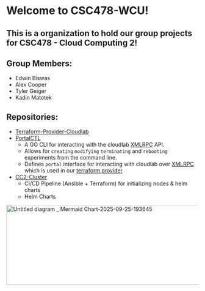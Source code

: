 # Welcome to CSC478-WCU! 
## This is a organization to hold our group projects for CSC478 - Cloud Computing 2!


## Group Members: 
 - Edwin Biswas
 - Alex Cooper
 - Tyler Geiger
 - Kadin Matotek 
 
 

## Repositories:

 - [Terraform-Provider-Cloudlab](https://github.com/csc478-wcu/terraform-provider-cloudlab)
 - [PortalCTL](https://github.com/csc478-wcu/portalctl)
   - A GO CLI for interacting with the cloudlab [XMLRPC](https://xmlrpc.com/) API. 
   - Allows for `creating` `modifying` `terminating` and `rebooting` experiments from the command line.
   - Defines `portal` interface for interacting with cloudlab over [XMLRPC](https://xmlrpc.com/) which is used in our [terraform provider](https://github.com/csc478-wcu/terraform-provider-cloudlab)
 - [CC2-Cluster](https://github.com/csc478-wcu/cc2-cluster)
   - CI/CD Pipeline (Ansible + Terraform) for initializing nodes & helm charts
   - Helm Charts
<img width="3840" height="209" alt="Untitled diagram _ Mermaid Chart-2025-09-25-193645" src="https://github.com/user-attachments/assets/5ab0f8a6-31f3-4111-b861-6ddf59fa2794" />
